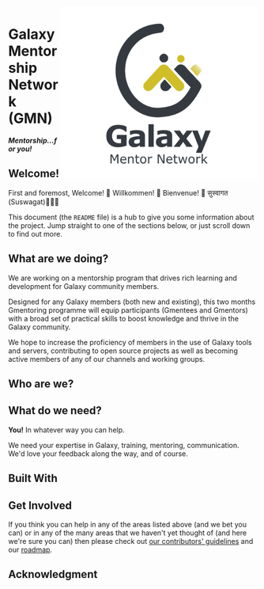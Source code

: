 <img src="./images/logos/colour text.png" alt="GMN logo, a coloured GMN logo with transparent background." width="400"  align="right" />

# Galaxy Mentorship Network (GMN)
***Mentorship...for you!***

## Welcome!
First and foremost, Welcome! 🎉 Willkommen! 🎊 Bienvenue! 🙏 सुस्वागत (Suswagat)🎈🎈🎈

This document (the `README` file) is a hub to give you some information about the
project. Jump straight to one of the sections below, or just scroll down to find
out more.

## What are we doing?
We are working on a mentorship program that drives rich learning and development for Galaxy community members.

Designed for any Galaxy members (both new and existing), this two months Gmentoring programme will equip participants (Gmentees and Gmentors) with a broad set of practical skills to boost knowledge and thrive in the Galaxy community.

We hope to increase the proficiency of members in the use of Galaxy tools and servers, contributing to open source projects as well as becoming active members of any of our channels and working groups.

## Who are we?


## What do we need?
**You!** In whatever way you can help.

We need your expertise in Galaxy, training, mentoring, communication. We'd love your feedback along the way, and of course.

## Built With

## Get Involved
If you think you can help in any of the areas listed above (and we bet you can)
or in any of the many areas that we haven't yet thought of (and here we're sure
you can) then please check out [our contributors' guidelines](#)
and our [roadmap](#).

## Acknowledgment

